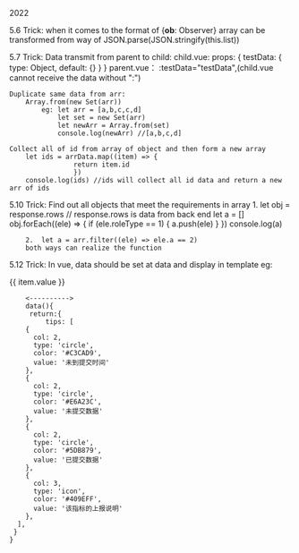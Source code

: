 2022

5.6
Trick: when it comes to the format of {__ob__: Observer}
            array can be transformed from way of 
                JSON.parse(JSON.stringify(this.list))

5.7
Trick: Data transmit from parent to child:
        child.vue: 
            props: {
                testData: {
                    type: Object,
                    default: {}
                    }
                }
        parent.vue：
            :testData="testData",(child.vue cannot receive the data without ":")

    Duplicate same data from arr:
        Array.from(new Set(arr))
            eg: let arr = [a,b,c,c,d]
                let set = new Set(arr)
                let newArr = Array.from(set)
                console.log(newArr) //[a,b,c,d]

    Collect all of id from array of object and then form a new array 
        let ids = arrData.map((item) => {
                    return item.id
                    })
        console.log(ids) //ids will collect all id data and return a new arr of ids

5.10
Trick: Find out all objects that meet the requirements in array
        1.  let obj = response.rows // response.rows is data from back end 
            let a = []
            obj.forEach((ele) => {
                if (ele.roleType == 1) {
                a.push(ele)
                }
            })
            console.log(a) 

        2.  let a = arr.filter((ele) => ele.a == 2)
        both ways can realize the function
        
5.12 
Trick: In vue, data should be set at data and display in template
        eg: <el-row class="tips">
              <el-col :span="item.col" v-for="item in tips" :key="item.value">
                <div class="circleTip">
                  <span
                    class="circle"
                    v-show="item.type === 'circle'"
                    :style="{ 'background-color': item.color }"
                  ></span>
                  <i
                    class="el-icon-info icon-item"
                    v-show="item.type === 'icon'"
                    :style="{ color: item.color }"
                  ></i>
                  <span class="tip">{{ item.value }}</span>
                </div>
              </el-col>
            </el-row>
         
        <---------->
        data(){
         return:{
             tips: [
        {
          col: 2,
          type: 'circle',
          color: '#C3CAD9',
          value: '未到提交时间'
        },
        {
          col: 2,
          type: 'circle',
          color: '#E6A23C',
          value: '未提交数据'
        },
        {
          col: 2,
          type: 'circle',
          color: '#5DB879',
          value: '已提交数据'
        },
        {
          col: 3,
          type: 'icon',
          color: '#409EFF',
          value: '该指标的上报说明'
        },
      ],
     }
    }
